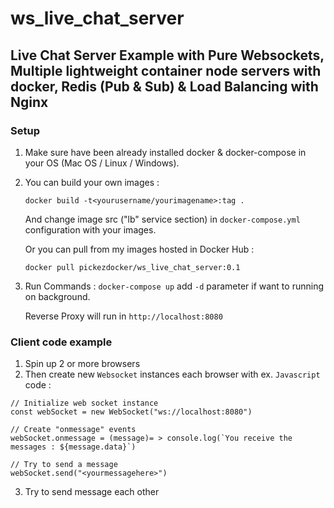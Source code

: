 # ws_live_chat_server

## Live Chat Server Example with Pure Websockets, Multiple lightweight container node servers with docker, Redis (Pub &amp; Sub) &amp; Load Balancing with Nginx

### Setup

1. Make sure have been already installed docker & docker-compose in your OS (Mac OS / Linux / Windows).
2. You can build your own images :

   ``` docker build -t<yourusername/yourimagename>:tag . ```

   And change image src ("lb" service section) in ```docker-compose.yml``` configuration with your images.

   Or you can pull from my images hosted in Docker Hub :

   ``` docker pull pickezdocker/ws_live_chat_server:0.1 ```

3. Run Commands :
   ``` docker-compose up ```
   add ``` -d ``` parameter if want to running on background.

   Reverse Proxy will run in ```http://localhost:8080```
  
### Client code example

1. Spin up 2 or more browsers
2. Then create new ```Websocket``` instances each browser with ex. ```Javascript``` code :

```
// Initialize web socket instance
const webSocket = new WebSocket("ws://localhost:8080")

// Create "onmessage" events
webSocket.onmessage = (message)= > console.log(`You receive the messages : ${message.data}`)

// Try to send a message
webSocket.send("<yourmessagehere>")

```

3. Try to send message each other
